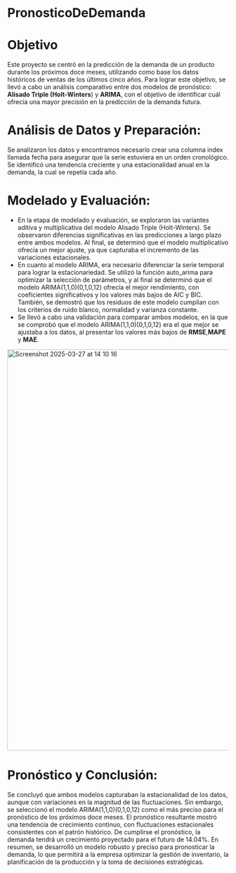 # PronosticoDeDemanda

# Objetivo
Este proyecto se centró en la predicción de la demanda de un producto durante los
próximos doce meses, utilizando como base los datos históricos de ventas de los últimos cinco
años. Para lograr este objetivo, se llevó a cabo un análisis comparativo entre dos modelos de
pronóstico: **Alisado Triple (Holt-Winters**) y **ARIMA**, con el objetivo de identificar cuál ofrecía
una mayor precisión en la predicción de la demanda futura.

# Análisis de Datos y Preparación:
Se analizaron los datos y encontramos necesario crear una columna index llamada fecha
para asegurar que la serie estuviera en un orden cronológico. Se identificó una tendencia
creciente y una estacionalidad anual en la demanda, la cual se repetía cada año.

# Modelado y Evaluación:
- En la etapa de modelado y evaluación, se exploraron las variantes aditiva y multiplicativa
del modelo Alisado Triple (Holt-Winters). Se observaron diferencias significativas en las
predicciones a largo plazo entre ambos modelos. Al final, se determinó que el modelo
multiplicativo ofrecía un mejor ajuste, ya que capturaba el incremento de las variaciones
estacionales.
- En cuanto al modelo ARIMA, era necesario diferenciar la serie temporal para lograr la
estacionariedad. Se utilizó la función auto_arima para optimizar la selección de parámetros, y al
final se determinó que el modelo ARIMA(1,1,0)(0,1,0,12) ofrecía el mejor rendimiento, con
coeficientes significativos y los valores más bajos de AIC y BIC. También, se demostró que los
residuos de este modelo cumplían con los criterios de ruido blanco, normalidad y varianza
constante.
- Se llevó a cabo una validación para comparar ambos modelos, en la que se comprobó que
el modelo ARIMA(1,1,0)(0,1,0,12) era el que mejor se ajustaba a los datos, al presentar los
valores más bajos de **RMSE**,**MAPE** y **MAE**.

<img width="913" alt="Screenshot 2025-03-27 at 14 10 16" src="https://github.com/user-attachments/assets/4a3b02a6-cb9b-4d79-a8b9-20051d9c58aa" />



# Pronóstico y Conclusión:
Se concluyó que ambos modelos capturaban la estacionalidad de los datos, aunque con
variaciones en la magnitud de las fluctuaciones. Sin embargo, se seleccionó el modelo
ARIMA(1,1,0)(0,1,0,12) como el más preciso para el pronóstico de los próximos doce meses. El
pronóstico resultante mostró una tendencia de crecimiento continuo, con fluctuaciones
estacionales consistentes con el patrón histórico. De cumplirse el pronóstico, la demanda tendrá
un crecimiento proyectado para el futuro de 14.04%. En resumen, se desarrolló un modelo
robusto y preciso para pronosticar la demanda, lo que permitirá a la empresa optimizar la gestión
de inventario, la planificación de la producción y la toma de decisiones estratégicas.
